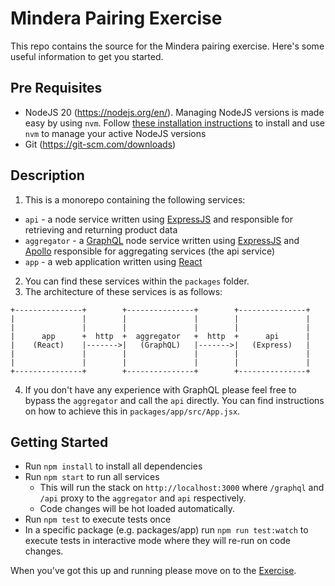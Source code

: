 # Mindera Pairing Exercise

This repo contains the source for the Mindera pairing exercise. Here's some useful information to get you started.

## Pre Requisites

- NodeJS 20 (https://nodejs.org/en/). Managing NodeJS versions is made easy by using `nvm`. Follow [these installation instructions](https://github.com/nvm-sh/nvm?tab=readme-ov-file#installing-and-updating) to install and use `nvm` to manage your active NodeJS versions
- Git (https://git-scm.com/downloads)

## Description

1. This is a monorepo containing the following services:

- `api` - a node service written using [ExpressJS](https://expressjs.com/) and responsible for retrieving and returning product data
- `aggregator` - a [GraphQL](https://graphql.org/) node service written using [ExpressJS](https://expressjs.com/) and [Apollo](https://www.apollographql.com/docs/) responsible for aggregating services (the api service)
- `app` - a web application written using [React](https://reactjs.org/docs/getting-started.html)

2. You can find these services within the `packages` folder.
3. The architecture of these services is as follows:

```
+---------------+        +---------------+        +---------------+
|               |        |               |        |               |
|               |        |               |        |               |
|      app      +  http  +  aggregator   +  http  +      api      |
|    (React)    |------->|   (GraphQL)   |------->|   (Express)   |
|               |        |               |        |               |
|               |        |               |        |               |
+---------------+        +---------------+        +---------------+
```

4. If you don't have any experience with GraphQL please feel free to bypass the `aggregator` and call the `api` directly. You can find instructions on how to achieve this in `packages/app/src/App.jsx`.

## Getting Started

- Run `npm install` to install all dependencies
- Run `npm start` to run all services
  - This will run the stack on `http://localhost:3000` where `/graphql` and `/api` proxy to the `aggregator` and `api` respectively.
  - Code changes will be hot loaded automatically.
- Run `npm test` to execute tests once
- In a specific package (e.g. packages/app) run `npm run test:watch` to execute tests in interactive mode where they will re-run on code changes.

When you've got this up and running please move on to the [Exercise](docs/exercise.md).
